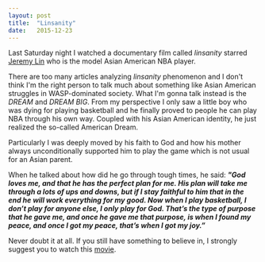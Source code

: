 ```yaml
---
layout: post
title:  "Linsanity"
date:   2015-12-23
---
```


<span class="dropcap">L</span>ast Saturday night I watched a documentary film called *linsanity* starred [Jeremy Lin](https://en.wikipedia.org/wiki/Jeremy_Lin) who is the model Asian American NBA player.

There are too many articles analyzing *linsanity* phenomenon and I don't think I'm the right person to talk much about something like Asian American struggles in WASP-dominated society. What I'm gonna talk instead is the _DREAM_ and _DREAM BIG_. From my perspective I only saw a little boy who was dying for playing basketball and he finally proved to people he can play NBA through his own way. Coupled with his Asian American identity, he just realized the so-called American Dream.

Particularly I was deeply moved by his faith to God and how his mother always unconditionally supported him to play the game which is not usual for an Asian parent.

When he talked about how did he go through tough times, he said:
***"God loves me, and that he has the perfect plan for me. His plan will take me through a lots of ups and downs, but if I stay faithful to him that in the end he will work everything for my good. Now when I play basketball, I don’t play for anyone else, I only play for God. That’s the type of purpose that he gave me, and once he gave me that purpose, is when I found my peace, and once I got my peace, that’s when I got my joy.”***

Never doubt it at all. If you still have something to believe in, I strongly suggest you to watch this [movie](https://www.youtube.com/watch?v=tLUAOe-B-yo).
